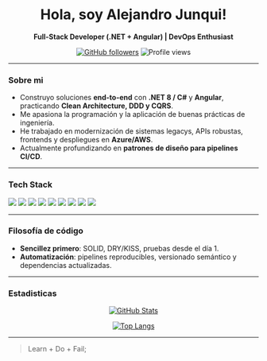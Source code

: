 <!--
**ajunquit/ajunquit** is a ✨ _special_ ✨ repository because its `README.md` (this file) appears on your GitHub profile.

Here are some ideas to get you started:

- 🔭 I’m currently working on ...
- 🌱 I’m currently learning ...
- 👯 I’m looking to collaborate on ...
- 🤔 I’m looking for help with ...
- 💬 Ask me about ...
- 📫 How to reach me: ...
- 😄 Pronouns: ...
- ⚡ Fun fact: ...
-->
<!-- Banner -->
<div align="center">

# Hola, soy **Alejandro Junqui**!  
**Full-Stack Developer (.NET + Angular) | DevOps Enthusiast**

[![GitHub followers](https://img.shields.io/github/followers/ajunquit?style=flat&label=Followers)](https://github.com/ajunquit)
![Profile views](https://komarev.com/ghpvc/?username=ajunquit&label=Profile%20views&color=0e75b6&style=flat)

</div>

---

### Sobre mi
- Construyo soluciones **end-to-end** con **.NET 8 / C#** y **Angular**, practicando **Clean Architecture, DDD y CQRS**.  
- Me apasiona la programación y la aplicación de buenas prácticas de ingeniería.  
- He trabajado en modernización de sistemas legacys, APIs robustas, frontends y despliegues en **Azure/AWS**.  
- Actualmente profundizando en **patrones de diseño para pipelines CI/CD**.

---

### Tech Stack
<!-- Badges rápidos -->
<p>
  <img src="https://img.shields.io/badge/.NET-8.0-512BD4?logo=dotnet&logoColor=white" />
  <img src="https://img.shields.io/badge/C%23-Programming-239120?logo=csharp&logoColor=white" />
  <img src="https://img.shields.io/badge/Java-Springboot-green?logo=java&logoColor=white" />
  <img src="https://img.shields.io/badge/Angular-Framework-DD0031?logo=angular&logoColor=white" />
  <img src="https://img.shields.io/badge/TypeScript-Lang-3178C6?logo=typescript&logoColor=white" />
  <img src="https://img.shields.io/badge/GitHub%20Actions-CI%2FCD-2088FF?logo=githubactions&logoColor=white" />
  <img src="https://img.shields.io/badge/Docker-Container-2496ED?logo=docker&logoColor=white" />
  <img src="https://img.shields.io/badge/Azure-Cloud-0078D4?logo=microsoftazure&logoColor=white" />
  <img src="https://img.shields.io/badge/AWS-Cloud-232F3E?logo=amazonaws&logoColor=white" />
</p>

---

### Filosofía de código
- **Sencillez primero**: SOLID, DRY/KISS, pruebas desde el día 1.  
- **Automatización**: pipelines reproducibles, versionado semántico y dependencias actualizadas.
---

### Estadisticas
<div align="center">
  
[![GitHub Stats](https://github-readme-stats.vercel.app/api?username=ajunquit&show_icons=true&hide_title=true&include_all_commits=true&count_private=true)](https://github.com/ajunquit)
  
[![Top Langs](https://github-readme-stats.vercel.app/api/top-langs/?username=ajunquit&layout=compact&langs_count=8)](https://github.com/ajunquit)

</div>

---

> Learn + Do + Fail; 
